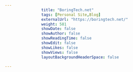 ---
                title: "BoringTech.net"
                tags: [Personal Site,Blog]
                externalUrl: "https://boringtech.net/"
                weight: 581
                showDate: false
                showAuthor: false
                showReadingTime: false
                showEdit: false
                showLikes: false
                showViews: false
                layoutBackgroundHeaderSpace: false
                ---
